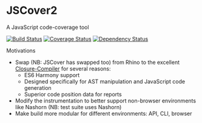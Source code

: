 JSCover2
========

A JavaScript code-coverage tool

[![Build Status](https://travis-ci.org/tntim96/JSCover2.svg?branch=master)](https://travis-ci.org/tntim96/JSCover2)
[![Coverage Status](https://coveralls.io/repos/tntim96/JSCover2/badge.png?branch=master)](https://coveralls.io/r/tntim96/JSCover2?branch=master)
[![Dependency Status](https://www.versioneye.com/user/projects/5404420cd0734e31f400016d/badge.svg?style=flat)](https://www.versioneye.com/user/projects/5404420cd0734e31f400016d)

Motivations
* Swap (NB: JSCover has swapped too) from Rhino to the excellent [Closure-Compiler](https://developers.google.com/closure/compiler/) for several reasons:
  * ES6 Harmony support
  * Designed specifically for AST manipulation and JavaScript code generation
  * Superior code position data for reports
* Modify the instrumentation to better support non-browser environments like Nashorn (NB: test suite uses Nashorn)
* Make build more modular for different environments: API, CLI, browser